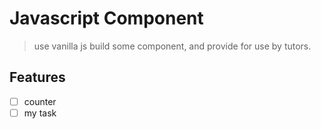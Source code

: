 # Javascript Component

> use vanilla js build some component, and provide for use by tutors.

## Features

- [ ] counter
- [ ] my task
